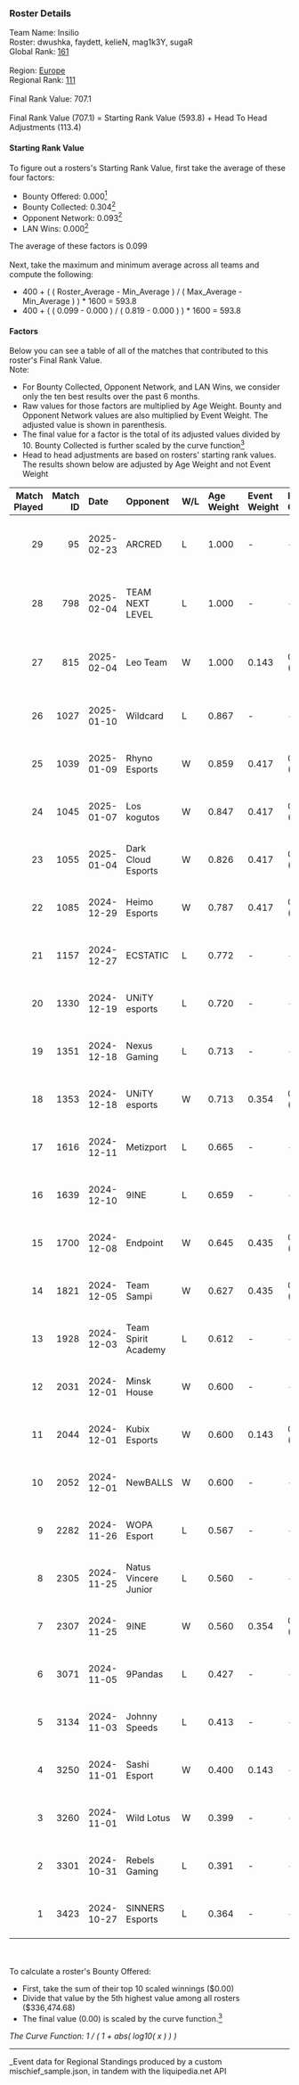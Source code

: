 ### Roster Details<br />
Team Name: Insilio<br />
Roster: dwushka, faydett, kelieN, mag1k3Y, sugaR<br />
Global Rank: [161](../../standings_global_2025_03_01.md)<br />
<br />
Region: [Europe]( ../../standings_europe_2025_03_01.md)<br />
Regional Rank: [111]( ../../standings_europe_2025_03_01.md)<br />
<br />
Final Rank Value:  707.1<br />
<br />
Final Rank Value (707.1) = Starting Rank Value (593.8) + Head To Head Adjustments (113.4)<br />

#### Starting Rank Value<br />
To figure out a rosters's Starting Rank Value, first take the average of these four factors:<br />
- Bounty Offered: 0.000[<sup>1</sup>](#table2)
- Bounty Collected: 0.304[<sup>2</sup>](#table1)
- Opponent Network: 0.093[<sup>2</sup>](#table1)
- LAN Wins: 0.000[<sup>2</sup>](#table1)

The average of these factors is 0.099<br />
<br />
Next, take the maximum and minimum average across all teams and compute the following:<br />
- 400 + ( ( Roster_Average - Min_Average ) / ( Max_Average - Min_Average ) ) * 1600 = 593.8
- 400 + ( ( 0.099 - 0.000 ) / ( 0.819 - 0.000 ) ) * 1600 = 593.8


#### Factors<br />
Below you can see a table of all of the matches that contributed to this roster's Final Rank Value.<br />
Note:<br />

- For Bounty Collected, Opponent Network, and LAN Wins, we consider only the ten best results over the past 6 months.
- Raw values for those factors are multiplied by Age Weight. Bounty and Opponent Network values are also multiplied by Event Weight. The adjusted value is shown in parenthesis.
- The final value for a factor is the total of its adjusted values divided by 10. Bounty Collected is further scaled by the curve function[<sup>3</sup>](#curveFunction)
- Head to head adjustments are based on rosters' starting rank values. The results shown below are adjusted by Age Weight and not Event Weight
<span id="table1"></span><br />


| Match Played | Match ID | Date       | Opponent             | W/L | Age Weight | Event Weight | Bounty Collected | Opponent Network | LAN Wins  | H2H Adj. | Roster                                        |
| -: | -: | :- | :- | :- | :- | :- | :- | :- | :- | -: | :- |
|           29 |       95 | 2025-02-23 | ARCRED               | L   | 1.000      | -            | -                | -                | -         |   -13.59 | dwushka, faydett, kelieN, mag1k3Y, sugaR      |
|           28 |      798 | 2025-02-04 | TEAM NEXT LEVEL      | L   | 1.000      | -            | -                | -                | -         |   -18.52 | dwushka, faydett, kelieN, mag1k3Y, sugaR      |
|           27 |      815 | 2025-02-04 | Leo Team             | W   | 1.000      | 0.143        | 0.024 (0.003)    | 0.498 (0.071)    | 0 (0.000) |    17.78 | dwushka, faydett, kelieN, mag1k3Y, sugaR      |
|           26 |     1027 | 2025-01-10 | Wildcard             | L   | 0.867      | -            | -                | -                | -         |    -0.90 | dwushka, faydett, kelieN, mo0N, sugaR         |
|           25 |     1039 | 2025-01-09 | Rhyno Esports        | W   | 0.859      | 0.417        | 0.013 (0.005)    | 0.397 (0.142)    | 0 (0.000) |    18.79 | faydett, kelieN, mo0N, Pumpkin66, sugaR       |
|           24 |     1045 | 2025-01-07 | Los kogutos          | W   | 0.847      | 0.417        | 0.030 (0.010)    | 0.403 (0.142)    | 0 (0.000) |    19.12 | faydett, kelieN, mo0N, Pumpkin66, sugaR       |
|           23 |     1055 | 2025-01-04 | Dark Cloud Esports   | W   | 0.826      | 0.417        | 0.038 (0.013)    | 0.570 (0.196)    | 0 (0.000) |    17.57 | faydett, kelieN, mo0N, Pumpkin66, sugaR       |
|           22 |     1085 | 2024-12-29 | Heimo Esports        | W   | 0.787      | 0.417        | 0.004 (0.001)    | 0.485 (0.159)    | 0 (0.000) |    13.89 | faydett, kelieN, mo0N, Pumpkin66, sugaR       |
|           21 |     1157 | 2024-12-27 | ECSTATIC             | L   | 0.772      | -            | -                | -                | -         |    -4.90 | faydett, kelieN, mo0N, Pumpkin66, sugaR       |
|           20 |     1330 | 2024-12-19 | UNiTY esports        | L   | 0.720      | -            | -                | -                | -         |    -8.65 | faydett, iDISBALANCE, kelieN, sugaR, yiksrezo |
|           19 |     1351 | 2024-12-18 | Nexus Gaming         | L   | 0.713      | -            | -                | -                | -         |    -1.71 | faydett, iDISBALANCE, kelieN, sugaR, yiksrezo |
|           18 |     1353 | 2024-12-18 | UNiTY esports        | W   | 0.713      | 0.354        | 0.025 (0.006)    | 0.164 (0.041)    | 0 (0.000) |    14.19 | faydett, iDISBALANCE, kelieN, sugaR, yiksrezo |
|           17 |     1616 | 2024-12-11 | Metizport            | L   | 0.665      | -            | -                | -                | -         |    -2.26 | faydett, FpSSS, kelieN, Pipw, sugaR           |
|           16 |     1639 | 2024-12-10 | 9INE                 | L   | 0.659      | -            | -                | -                | -         |    -4.62 | faydett, FpSSS, kelieN, Pipw, sugaR           |
|           15 |     1700 | 2024-12-08 | Endpoint             | W   | 0.645      | 0.435        | 0.009 (0.002)    | 0.268 (0.075)    | 0 (0.000) |    12.81 | faydett, FpSSS, kelieN, Pipw, sugaR           |
|           14 |     1821 | 2024-12-05 | Team Sampi           | W   | 0.627      | 0.435        | 0.012 (0.003)    | 0.093 (0.025)    | 0 (0.000) |    12.99 | faydett, FpSSS, kelieN, Pipw, sugaR           |
|           13 |     1928 | 2024-12-03 | Team Spirit Academy  | L   | 0.612      | -            | -                | -                | -         |    -3.09 | faydett, FpSSS, kelieN, Pipw, sugaR           |
|           12 |     2031 | 2024-12-01 | Minsk House          | W   | 0.600      | -            | -                | -                | 0 (0.000) |     6.05 | faydett, FpSSS, kelieN, Pipw, sugaR           |
|           11 |     2044 | 2024-12-01 | Kubix Esports        | W   | 0.600      | 0.143        | 0.044 (0.004)    | -                | 0 (0.000) |    15.14 | faydett, FpSSS, kelieN, Pipw, sugaR           |
|           10 |     2052 | 2024-12-01 | NewBALLS             | W   | 0.600      | -            | -                | -                | -         |     7.40 | faydett, FpSSS, kelieN, Pipw, sugaR           |
|            9 |     2282 | 2024-11-26 | WOPA Esport          | L   | 0.567      | -            | -                | -                | -         |    -4.32 | faydett, FpSSS, kelieN, Pipw, sugaR           |
|            8 |     2305 | 2024-11-25 | Natus Vincere Junior | L   | 0.560      | -            | -                | -                | -         |    -2.12 | faydett, FpSSS, kelieN, Pipw, sugaR           |
|            7 |     2307 | 2024-11-25 | 9INE                 | W   | 0.560      | 0.354        | 0.011 (0.002)    | 0.203 (0.040)    | -         |    12.02 | faydett, FpSSS, kelieN, Pipw, sugaR           |
|            6 |     3071 | 2024-11-05 | 9Pandas              | L   | 0.427      | -            | -                | -                | -         |    -1.39 | faydett, FpSSS, kelieN, Pipw, sugaR           |
|            5 |     3134 | 2024-11-03 | Johnny Speeds        | L   | 0.413      | -            | -                | -                | -         |    -2.17 | faydett, FpSSS, kelieN, Pipw, sugaR           |
|            4 |     3250 | 2024-11-01 | Sashi Esport         | W   | 0.400      | 0.143        | -                | 0.565 (0.032)    | -         |    10.96 | faydett, FpSSS, kelieN, Pipw, sugaR           |
|            3 |     3260 | 2024-11-01 | Wild Lotus           | W   | 0.399      | -            | -                | -                | -         |     8.94 | faydett, FpSSS, kelieN, Pipw, sugaR           |
|            2 |     3301 | 2024-10-31 | Rebels Gaming        | L   | 0.391      | -            | -                | -                | -         |    -4.24 | faydett, FpSSS, kelieN, Pipw, sugaR           |
|            1 |     3423 | 2024-10-27 | SINNERS Esports      | L   | 0.364      | -            | -                | -                | -         |    -1.82 | faydett, FpSSS, kelieN, Pipw, sugaR           |

<br />
<span id="table2"></span><br />
To calculate a roster's Bounty Offered:<br />

- First, take the sum of their top 10 scaled winnings ($0.00)
- Divide that value by the 5th highest value among all rosters ($336,474.68)
- The final value (0.00) is scaled by the curve function.[<sup>3</sup>](#curveFunction)

<span id="curveFunction"></span>_The Curve Function: 1 / ( 1 + abs( log10( x ) ) )_<br />

---
_Event data for Regional Standings produced by a custom mischief_sample.json, in tandem with the liquipedia.net API<br />

